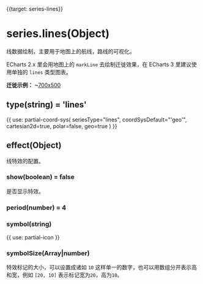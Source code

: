 
{{target: series-lines}}

# series.lines(Object)

线数据绘制，主要用于地图上的航线，路线的可视化。

ECharts 2.x 里会用地图上的 `markLine` 去绘制迁徙效果，在 ECharts 3 里建议使用单独的 `lines` 类型图表。

**迁徙示例：**
~[700x500](${galleryViewPath}geo-lines)


## type(string) = 'lines'

{{ use: partial-coord-sys(
    seriesType="lines",
    coordSysDefault="'geo'",
    cartesian2d=true,
    polar=false,
    geo=true
) }}

## effect(Object)
线特效的配置。
### show(boolean) = false
是否显示特效。
### period(number) = 4
### symbol(string)

{{ use: partial-icon }}

### symbolSize(Array|number)
特效标记的大小，可以设置成诸如 `10` 这样单一的数字，也可以用数组分开表示高和宽，例如 `[20, 10]` 表示标记宽为`20`，高为`10`。
